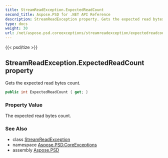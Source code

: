 ```yaml
---
title: StreamReadException.ExpectedReadCount
second_title: Aspose.PSD for .NET API Reference
description: StreamReadException property. Gets the expected read bytes count
type: docs
weight: 30
url: /net/aspose.psd.coreexceptions/streamreadexception/expectedreadcount/
---
```

{{< psd/tize >}}
## StreamReadException.ExpectedReadCount property

Gets the expected read bytes count.

```csharp
public int ExpectedReadCount { get; }
```

### Property Value

The expected read bytes count.

### See Also

* class [StreamReadException](../)
* namespace [Aspose.PSD.CoreExceptions](../../../aspose.psd.coreexceptions/)
* assembly [Aspose.PSD](../../../)


